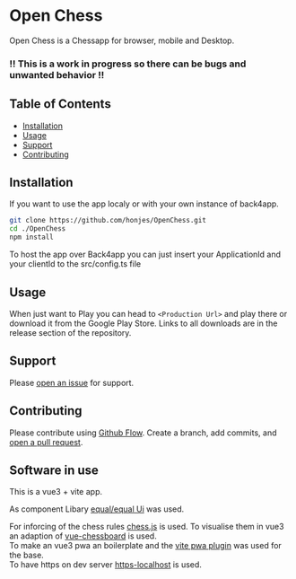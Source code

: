 # Open Chess

Open Chess is a Chessapp for browser, mobile and Desktop.

### !! This is a work in progress so there can be bugs and unwanted behavior !!

## Table of Contents

- [Installation](#installation)
- [Usage](#usage)
- [Support](#support)
- [Contributing](#contributing)

## Installation

If you want to use the app localy or with your own instance of back4app.

```sh
git clone https://github.com/honjes/OpenChess.git
cd ./OpenChess
npm install
```

To host the app over Back4app you can just insert your ApplicationId and your clientId to the src/config.ts file

## Usage

When just want to Play you can head to `<Production Url>` and play there or download it from the Google Play Store.
Links to all downloads are in the release section of the repository.

## Support

Please [open an issue](https://github.com/honjes/OpenChess/issues/new) for support.

## Contributing

Please contribute using [Github Flow](https://guides.github.com/introduction/flow/). Create a branch, add commits, and [open a pull request](https://github.com/honjes/OpenChess/compare/).

## Software in use

This is a vue3 + vite app.

As component Libary [equal/equal Ui](https://github.com/quatrochan/Equal) was used.

For inforcing of the chess rules [chess.js](https://github.com/jhlywa/chess.js) is used. To visualise them in vue3 an adaption of [vue-chessboard](https://github.com/vitogit/vue-chessboard) is used. <br/>To make an vue3 pwa an boilerplate and the [vite pwa plugin](https://github.com/antfu/vite-plugin-pwa) was used for the base. <br/> To have https on dev server [https-localhost](https://github.com/daquinoaldo/https-localhost) is used.
